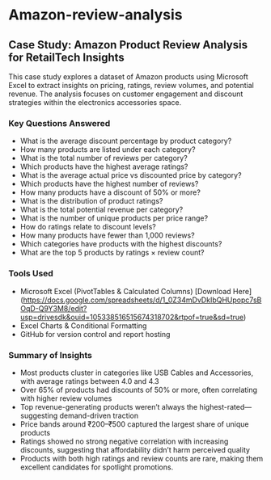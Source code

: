 # Amazon-review-analysis
## Case Study: Amazon Product Review Analysis for RetailTech Insights

This case study explores a dataset of Amazon products using Microsoft Excel to extract insights on pricing, ratings, review volumes, and potential revenue. The analysis focuses on customer engagement and discount strategies within the electronics accessories space.

### Key Questions Answered
- What is the average discount percentage by product category?
- How many products are listed under each category?
- What is the total number of reviews per category?
- Which products have the highest average ratings?
- What is the average actual price vs discounted price by category?
- Which products have the highest number of reviews?
- How many products have a discount of 50% or more?
- What is the distribution of product ratings?
- What is the total potential revenue per category?
- What is the number of unique products per price range?
- How do ratings relate to discount levels?
- How many products have fewer than 1,000 reviews?
- Which categories have products with the highest discounts?
- What are the top 5 products by ratings × review count?

### Tools Used
- Microsoft Excel (PivotTables & Calculated Columns) [Download Here] (https://docs.google.com/spreadsheets/d/1_0Z34mDvDkIbQHUpopc7sBOqD-Q9Y3M8/edit?usp=drivesdk&ouid=105338516515674318702&rtpof=true&sd=true)
- Excel Charts & Conditional Formatting
- GitHub for version control and report hosting

### Summary of Insights
- Most products cluster in categories like USB Cables and Accessories, with average ratings between 4.0 and 4.3
- Over 65% of products had discounts of 50% or more, often correlating with higher review volumes
- Top revenue-generating products weren’t always the highest-rated—suggesting demand-driven traction
- Price bands around ₹200–₹500 captured the largest share of unique products
- Ratings showed no strong negative correlation with increasing discounts, suggesting that affordability didn’t harm perceived quality
- Products with both high ratings and review counts are rare, making them excellent candidates for spotlight promotions.


